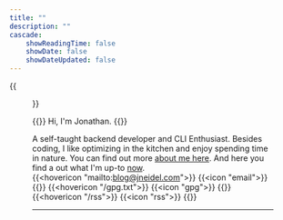```yaml
---
title: ""
description: ""
cascade:
    showReadingTime: false
    showDate: false
    showDateUpdated: false
---
```


{{<figure caption="_Me._" clearClass="true" class="sm:h-3/6 sm:max-w-72 sm:float-right sm:pl-6 my-0" src="img/profile-picture.jpg">}}

{{<lead>}}
Hi, I'm Jonathan.
{{</lead>}}

A self-taught backend developer and CLI Enthusiast. Besides coding, I like
optimizing in the kitchen and enjoy spending time in nature. You can find out
more [about me here](about). And here you find a out what I'm up-to [now](now).
<br>
{{<hovericon "mailto:blog@jneidel.com">}}
    {{<icon "email">}}
{{</hovericon>}}
{{<hovericon "/gpg.txt">}}
    {{<icon "gpg">}}
{{</hovericon>}}
{{<hovericon "/rss">}}
    {{<icon "rss">}}
{{</hovericon>}}

---
